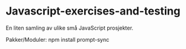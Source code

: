 # Javascript-exercises-and-testing
En liten samling av ulike små JavaScript prosjekter. 

Pakker/Moduler: 
npm install prompt-sync

